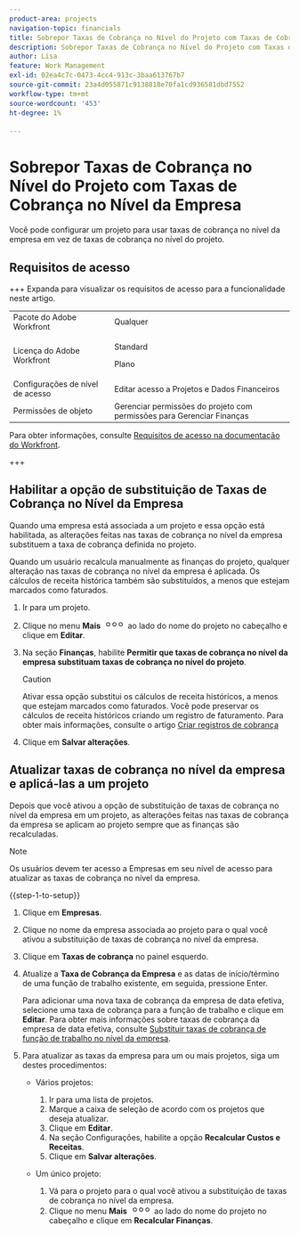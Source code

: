 ```yaml
---
product-area: projects
navigation-topic: financials
title: Sobrepor Taxas de Cobrança no Nível do Projeto com Taxas de Cobrança no Nível da Empresa
description: Sobrepor Taxas de Cobrança no Nível do Projeto com Taxas de Cobrança no Nível da Empresa
author: Lisa
feature: Work Management
exl-id: 02ea4c7c-0473-4cc4-913c-3baa613767b7
source-git-commit: 23a4d055871c9138818e70fa1cd936581dbd7552
workflow-type: tm+mt
source-wordcount: '453'
ht-degree: 1%

---
```


# Sobrepor Taxas de Cobrança no Nível do Projeto com Taxas de Cobrança no Nível da Empresa

<!--
<p data-mc-conditions="QuicksilverOrClassic.Draft mode">(NOTE: THIS IS LINKED TO THE UI IN THE EDIT PROJECT MODAL)</p>
-->

Você pode configurar um projeto para usar taxas de cobrança no nível da empresa em vez de taxas de cobrança no nível do projeto.

## Requisitos de acesso

+++ Expanda para visualizar os requisitos de acesso para a funcionalidade neste artigo.

<table style="table-layout:auto"> 
 <col> 
 <col> 
 <tbody> 
  <tr> 
   <td>Pacote do Adobe Workfront</td> 
   <td>Qualquer</td> 
  </tr> 
  <tr> 
   <td>Licença do Adobe Workfront</td> 
   <td>
   <p>Standard</p>
   <p>Plano</p></td> 
  </tr> 
  <tr> 
   <td>Configurações de nível de acesso</td> 
   <td>Editar acesso a Projetos e Dados Financeiros</td> 
  </tr> 
  <tr> 
   <td>Permissões de objeto</td> 
   <td>Gerenciar permissões do projeto com permissões para Gerenciar Finanças</td> 
  </tr> 
 </tbody> 
</table>

Para obter informações, consulte [Requisitos de acesso na documentação do Workfront](/help/quicksilver/administration-and-setup/add-users/access-levels-and-object-permissions/access-level-requirements-in-documentation.md).

+++

## Habilitar a opção de substituição de Taxas de Cobrança no Nível da Empresa

Quando uma empresa está associada a um projeto e essa opção está habilitada, as alterações feitas nas taxas de cobrança no nível da empresa substituem a taxa de cobrança definida no projeto.

Quando um usuário recalcula manualmente as finanças do projeto, qualquer alteração nas taxas de cobrança no nível da empresa é aplicada. Os cálculos de receita histórica também são substituídos, a menos que estejam marcados como faturados.

1. Ir para um projeto.
1. Clique no menu **Mais** ![Mais menu](assets/qs-more-icon-on-an-object.png) ao lado do nome do projeto no cabeçalho e clique em **Editar**.
1. Na seção **Finanças**, habilite **Permitir que taxas de cobrança no nível da empresa substituam taxas de cobrança no nível do projeto**.

   >[!CAUTION]
   >
   >Ativar essa opção substitui os cálculos de receita históricos, a menos que estejam marcados como faturados. Você pode preservar os cálculos de receita históricos criando um registro de faturamento. Para obter mais informações, consulte o artigo [Criar registros de cobrança](../../../manage-work/projects/project-finances/create-billing-records.md)

1. Clique em **Salvar alterações**.

## Atualizar taxas de cobrança no nível da empresa e aplicá-las a um projeto

Depois que você ativou a opção de substituição de taxas de cobrança no nível da empresa em um projeto, as alterações feitas nas taxas de cobrança da empresa se aplicam ao projeto sempre que as finanças são recalculadas.

>[!NOTE]
>
>Os usuários devem ter acesso a Empresas em seu nível de acesso para atualizar as taxas de cobrança no nível da empresa.

{{step-1-to-setup}}

1. Clique em **Empresas**.
1. Clique no nome da empresa associada ao projeto para o qual você ativou a substituição de taxas de cobrança no nível da empresa.
1. Clique em **Taxas de cobrança** no painel esquerdo.
1. Atualize a **Taxa de Cobrança da Empresa** e as datas de início/término de uma função de trabalho existente, em seguida, pressione Enter.

   Para adicionar uma nova taxa de cobrança da empresa de data efetiva, selecione uma taxa de cobrança para a função de trabalho e clique em **Editar**. Para obter mais informações sobre taxas de cobrança da empresa de data efetiva, consulte [Substituir taxas de cobrança de função de trabalho no nível da empresa](/help/quicksilver/administration-and-setup/set-up-workfront/organizational-setup/override-job-role-billing-rates-company-level.md).

1. Para atualizar as taxas da empresa para um ou mais projetos, siga um destes procedimentos:

   * Vários projetos:

      1. Ir para uma lista de projetos.
      1. Marque a caixa de seleção de acordo com os projetos que deseja atualizar.
      1. Clique em **Editar**.
      1. Na seção Configurações, habilite a opção **Recalcular Custos e Receitas**.
      1. Clique em **Salvar alterações**.

   * Um único projeto:

      1. Vá para o projeto para o qual você ativou a substituição de taxas de cobrança no nível da empresa.
      1. Clique no menu **Mais** ![Mais menu](assets/qs-more-icon-on-an-object.png) ao lado do nome do projeto no cabeçalho e clique em **Recalcular Finanças**.
